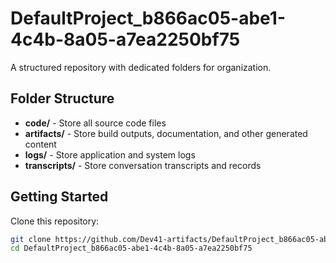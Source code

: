 # DefaultProject_b866ac05-abe1-4c4b-8a05-a7ea2250bf75
A structured repository with dedicated folders for organization.

## Folder Structure

- **code/** - Store all source code files
- **artifacts/** - Store build outputs, documentation, and other generated content
- **logs/** - Store application and system logs
- **transcripts/** - Store conversation transcripts and records

## Getting Started

Clone this repository:
```bash
git clone https://github.com/Dev41-artifacts/DefaultProject_b866ac05-abe1-4c4b-8a05-a7ea2250bf75
cd DefaultProject_b866ac05-abe1-4c4b-8a05-a7ea2250bf75
```
